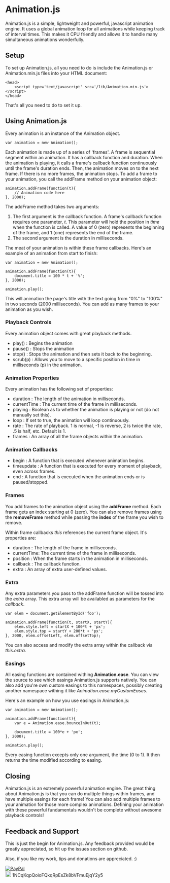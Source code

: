 # Animation.js

Animation.js is a simple, lightweight and powerful, javascript animation engine. It uses a global animation loop for all animations while keeping track of interval times. This makes it CPU friendly and allows it to handle many simultaneous animations wonderfully.

## Setup

To set up Animation.js, all you need to do is include the Animation.js or Animation.min.js files into your HTML document:

	<head>
		<script type='text/javascript' src='/lib/Animation.min.js'></script>
	</head>

That's all you need to do to set it up.

## Using Animation.js

Every animation is an instance of the Animation object.

	var animation = new Animation();

Each animation is made up of a series of 'frames'. A frame is sequential segment within an animation. It has a callback function and duration.
When the animation is playing, it calls a frame's callback function continuously until the frame's duration ends. Then, the animation moves on
to the next frame. If there is no more frames, the animation stops. To add a frame to your animation, you call the addFrame method on your
animation object: 

	animation.addFrame(function(t){
		// Animation code here
	}, 2000);

The addFrame method takes two arguments:

1. The first argument is the callback function. A frame's callback function requires one parameter, *t*. This parameter will hold the position 
in *time* when the function is called. A value of 0 (zero) represents the beginning of the frame, and 1 (one) represents the end of the frame.
2. The second argument is the duration in milliseconds.

The meat of your animation is within these frame callbacks. Here's an example of an animation from start to finish:

	var animation = new Animation();
	
	animation.addFrame(function(t){
		document.title = 100 * t + '%';
	}, 2000);
	
	animation.play();

This will animation the page's title with the text going from "0%" to "100%" in two seconds (2000 milliseconds). 
You can add as many frames to your animation as you wish.

### Playback Controls

Every animation object comes with great playback methods.

- play() : Begins the animation
- pause() : Stops the animation
- stop() : Stops the animation and then sets it back to the beginning.
- scrub(p) : Allows you to move to a specific position in time in milliseconds (p) in the animation.

### Animation Properties

Every animation has the following set of properties:

- duration : The length of the animation in milliseconds.
- currentTime : The current time of the frame in milliseconds.
- playing : Boolean as to whether the animation is playing or not (do not manually set this).
- loop : If set to true, the animation will loop continuously.
- rate : The rate of playback. 1 is normal, -1 is reverse, 2 is twice the rate, .5 is half, etc. Default is 1.
- frames : An array of all the frame objects within the animation.

### Animation Callbacks

- begin : A function that is executed whenever animation begins.
- timeupdate : A function that is executed for every moment of playback, even across frames.
- end : A function that is executed when the animation ends or is paused/stopped.

### Frames

You add frames to the animation object using the **addFrame** method.
Each frame gets an index starting at 0 (zero). 
You can also remove frames using the **removeFrame** method while passing the **index** of the frame you wish to remove.

Within frame callbacks *this* references the current frame object. It's properties are:

- duration : The length of the frame in milliseconds.
- currentTime: The current time of the frame in milliseconds.
- position : When the frame starts in the animation in milliseconds.
- callback : The callback function.
- extra : An array of extra user-defined values.

### Extra

Any extra parameters you pass to the addFrame function will be tossed into the *extra* array. 
This extra array will be availabled as parameters for the *callback*.

	var elem = document.getElementById('foo');
	
	animation.addFrame(function(t, startX, startY){
		elem.style.left = startX + 100*t + 'px';
		elem.style.top = startY + 200*t + 'px';
	}, 2000, elem.offsetLeft, elem.offsetTop);

You can also access and modify the extra array within the callback via *this.extra*.

### Easings

All easing functions are contained withing **Animation.ease**. You can view the source to see which easings Animation.js supports natively.
You can also add you're own custom easings to this namespaces, possibly creating another namespace withing it like *Animation.ease.myCustomEases*.

Here's an example on how you use easings in Animation.js:

	var animation = new Animation();
	
	animation.addFrame(function(t){
		var e = Animation.ease.bounceInOut(t);
		
		document.title = 100*e + 'px';
	}, 2000);
	
	animation.play();

Every easing function excepts only one argument, the time (0 to 1). It then returns the time modified according to easing.

## Closing

Animation.js is an extremely powerful animation engine. 
The great thing about Animation.js is that you can do multiple things within frames, and have multiple easings for each frame!
You can also add multiple frames to your animation for those more complex animations.
Defining your animation with these powerful fundamentals wouldn't be complete without awesome playback controls!

## Feedback and Support

This is just the begin for Animation.js. Any feedback provided would be greatly appreciated, so hit up the issues section on github.

Also, if you like my work, tips and donations are appreciated. :)

[![PayPal](https://www.paypalobjects.com/en_US/i/btn/btn_donate_LG.gif)](https://www.paypal.com/cgi-bin/webscr?cmd=_donations&business=SJCCMHKZLMSX2&lc=US&item_name=Animation%2ejs&currency_code=USD&bn=PP%2dDonationsBF%3abtn_donate_LG%2egif%3aNonHosted)  
[<img src="https://en.bitcoin.it/w/images/en/c/c4/BC_Logotype_Reverse.png" height='18'>](bitcoin:1NCqKqpQoioFQkqRpEsZk8bVFmuEjqY2y5) 1NCqKqpQoioFQkqRpEsZk8bVFmuEjqY2y5
